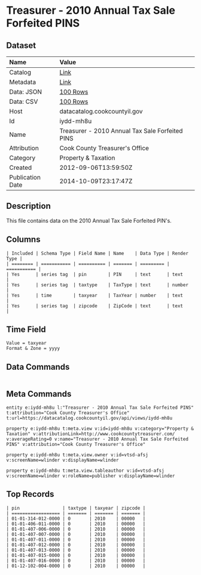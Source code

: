 # Treasurer - 2010 Annual Tax Sale Forfeited PINS

## Dataset

| Name | Value |
| :--- | :---- |
| Catalog | [Link](https://catalog.data.gov/dataset/treasurer-2010-annual-tax-sale-forfeited-pins-01503) |
| Metadata | [Link](https://datacatalog.cookcountyil.gov/api/views/iydd-mh8u) |
| Data: JSON | [100 Rows](https://datacatalog.cookcountyil.gov/api/views/iydd-mh8u/rows.json?max_rows=100) |
| Data: CSV | [100 Rows](https://datacatalog.cookcountyil.gov/api/views/iydd-mh8u/rows.csv?max_rows=100) |
| Host | datacatalog.cookcountyil.gov |
| Id | iydd-mh8u |
| Name | Treasurer - 2010 Annual Tax Sale Forfeited PINS |
| Attribution | Cook County Treasurer's Office |
| Category | Property & Taxation |
| Created | 2012-09-06T13:59:50Z |
| Publication Date | 2014-10-09T23:17:47Z |

## Description

This file contains data on the 2010 Annual Tax Sale Forfeited PIN's.

## Columns

```ls
| Included | Schema Type | Field Name | Name    | Data Type | Render Type |
| ======== | =========== | ========== | ======= | ========= | =========== |
| Yes      | series tag  | pin        | PIN     | text      | text        |
| Yes      | series tag  | taxtype    | TaxType | text      | number      |
| Yes      | time        | taxyear    | TaxYear | number    | text        |
| Yes      | series tag  | zipcode    | ZipCode | text      | text        |
```

## Time Field

```ls
Value = taxyear
Format & Zone = yyyy
```

## Data Commands

```ls
```

## Meta Commands

```ls
entity e:iydd-mh8u l:"Treasurer - 2010 Annual Tax Sale Forfeited PINS" t:attribution="Cook County Treasurer's Office" t:url=https://datacatalog.cookcountyil.gov/api/views/iydd-mh8u

property e:iydd-mh8u t:meta.view v:id=iydd-mh8u v:category="Property & Taxation" v:attributionLink=http://www.cookcountytreasurer.com/ v:averageRating=0 v:name="Treasurer - 2010 Annual Tax Sale Forfeited PINS" v:attribution="Cook County Treasurer's Office"

property e:iydd-mh8u t:meta.view.owner v:id=vtsd-afsj v:screenName=wlinder v:displayName=wlinder

property e:iydd-mh8u t:meta.view.tableauthor v:id=vtsd-afsj v:screenName=wlinder v:roleName=publisher v:displayName=wlinder
```

## Top Records

```ls
| pin                | taxtype | taxyear | zipcode | 
| ================== | ======= | ======= | ======= | 
| 01-01-314-012-0000 | 0       | 2010    | 00000   | 
| 01-01-406-011-0000 | 0       | 2010    | 00000   | 
| 01-01-407-006-0000 | 0       | 2010    | 00000   | 
| 01-01-407-007-0000 | 0       | 2010    | 00000   | 
| 01-01-407-011-0000 | 0       | 2010    | 00000   | 
| 01-01-407-012-0000 | 0       | 2010    | 00000   | 
| 01-01-407-013-0000 | 0       | 2010    | 00000   | 
| 01-01-407-015-0000 | 0       | 2010    | 00000   | 
| 01-01-407-016-0000 | 0       | 2010    | 00000   | 
| 01-12-102-004-0000 | 0       | 2010    | 00000   | 
```